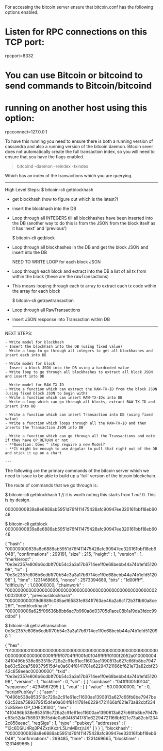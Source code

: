 For accessing the bitcoin server ensure that bitcoin.conf has the following options enabled.

# Listen for RPC connections on this TCP port:
rpcport=8332

# You can use Bitcoin or bitcoind to send commands to Bitcoin/bitcoind
# running on another host using this option:
rpcconnect=127.0.0.1

To have this running you need to ensure there is both a running version of cassandra and also a running version of the
bitcoin daemon. Bitcoin sever does not automatically create the full transaction index, so you will need to ensure that
you have the flags enabled.

> bitcoind -daemon -reindex -txindex

Which has an index of the transactions which you are querying.


---

High Level Steps:
    $ bitcoin-cli getblockhash <INTEGER>
- get blockhash (how to figure out which is the latest?)
- insert the blockhash into the DB
- Loop through all INTEGERS till all blockhashes have been inserted into the DB
(another way to do this is from the JSON from the block itself as it has 'next' and 'previous')

    $ bitcoin-cli getblock <BLOCKHASH>
- Loop through all blockhashes in the DB and get the block JSON and insert into the DB

    NEED TO WRITE LOOP for each block JSON
- Loop through each block and extract into the DB a list of all tx from within the block (these are the rawTransactions)
- This means looping through each tx array to extract each tx code within the array for each block

    $ bitcoin-cli getrawtransaction <RAW-TX-ID>
- Loop through all RawTransactions
- Insert JSON response into Transaction within DB

    ---

NEXT STEPS:

    - Write model for blockhash
    - Insert the blockhash into the DB (using fixed value)
    - Write a loop to go through all integers to get all blockhashes and insert each into DB

    - Write model for block
    - Insert a block JSON into the DB using a hardcoded value
    - Write loop to go through all blockhashes to extract all block JSON and insert into DB

    - Write model for RAW-TX-ID
    - Write a function which can extract the RAW-TX-ID from the block JSON (using fixed block JSON to begin with)
    - Write a function which can insert RAW-TX-IDs into DB
    - Write a loop which can go through all blocks, extract RAW-TX-ID and insert into DB

    - Write a function which can insert Transaction into DB (using fixed value)
    - Write a function which loops through all the RAW-TX-ID and then inserts the Transaction JSON into DB

    - Write a function which can go through all the Transactions and note if they have OP_RETURN or not
    - **Question: Does ^ step require a new Model?
    - **It might be enough to use Angular to pull that right out of the DB and stick it up on a chart

    ---


The following are the primary commands of the bitcoin server which we need to issue to be able to build up a 'full'
version of the bitcoin blockchain.

The route of commands that we go through is:

$ bitcoin-cli getblockhash 1 // it is worth noting this starts from 1 _not_ 0. This is by design.

00000000839a8e6886ab5951d76f411475428afc90947ee320161bbf18eb6048

$ bitcoin-cli getblock 00000000839a8e6886ab5951d76f411475428afc90947ee320161bbf18eb6048


{
"hash" : "00000000839a8e6886ab5951d76f411475428afc90947ee320161bbf18eb6048",
"confirmations" : 299191,
"size" : 215,
"height" : 1,
"version" : 1,
"merkleroot" : "0e3e2357e806b6cdb1f70b54c3a3a17b6714ee1f0e68bebb44a74b1efd512098",
"tx" : [
"0e3e2357e806b6cdb1f70b54c3a3a17b6714ee1f0e68bebb44a74b1efd512098"
],
"time" : 1231469665,
"nonce" : 2573394689,
"bits" : "1d00ffff",
"difficulty" : 1.00000000,
"chainwork" : "0000000000000000000000000000000000000000000000000000000200020002",
"previousblockhash" : "000000000019d6689c085ae165831e934ff763ae46a2a6c172b3f1b60a8ce26f",
"nextblockhash" : "000000006a625f06636b8bb6ac7b960a8d03705d1ace08b1a19da3fdcc99ddbd"
}

$ bitcoin-cli getrawtransaction 0e3e2357e806b6cdb1f70b54c3a3a17b6714ee1f0e68bebb44a74b1efd512098 1

{
"hex" : "01000000010000000000000000000000000000000000000000000000000000000000000000ffffffff0704ffff001d0104ffffffff0100f2052a0100000043410496b538e853519c726a2c91e61ec11600ae1390813a627c66fb8be7947be63c52da7589379515d4e0a604f8141781e62294721166bf621e73a82cbf2342c858eeac00000000",
"txid" : "0e3e2357e806b6cdb1f70b54c3a3a17b6714ee1f0e68bebb44a74b1efd512098",
"version" : 1,
"locktime" : 0,
"vin" : [
{
"coinbase" : "04ffff001d0104",
"sequence" : 4294967295
}
],
"vout" : [
{
"value" : 50.00000000,
"n" : 0,
"scriptPubKey" : {
"asm" : "0496b538e853519c726a2c91e61ec11600ae1390813a627c66fb8be7947be63c52da7589379515d4e0a604f8141781e62294721166bf621e73a82cbf2342c858ee OP_CHECKSIG",
"hex" : "410496b538e853519c726a2c91e61ec11600ae1390813a627c66fb8be7947be63c52da7589379515d4e0a604f8141781e62294721166bf621e73a82cbf2342c858eeac",
"reqSigs" : 1,
"type" : "pubkey",
"addresses" : [
"12c6DSiU4Rq3P4ZxziKxzrL5LmMBrzjrJX"
]
}
}
],
"blockhash" : "00000000839a8e6886ab5951d76f411475428afc90947ee320161bbf18eb6048",
"confirmations" : 299485,
"time" : 1231469665,
"blocktime" : 1231469665
}